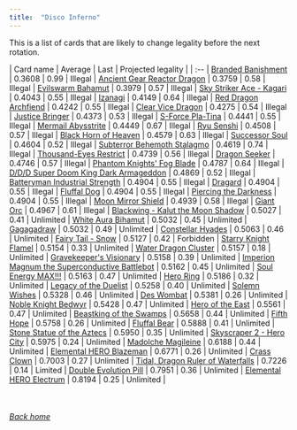 ```yaml
---
title:  "Disco Inferno"
---
```


This is a list of cards that are likely to change legality before the next rotation.

| Card name | Average | Last | Projected legality |
| :-- |
[Branded Banishment](https://db.ygoprodeck.com/card/?search=Branded%20Banishment) | 0.3608 | 0.99 | Illegal |
[Ancient Gear Reactor Dragon](https://db.ygoprodeck.com/card/?search=Ancient%20Gear%20Reactor%20Dragon) | 0.3759 | 0.58 | Illegal |
[Evilswarm Bahamut](https://db.ygoprodeck.com/card/?search=Evilswarm%20Bahamut) | 0.3979 | 0.57 | Illegal |
[Sky Striker Ace - Kagari](https://db.ygoprodeck.com/card/?search=Sky%20Striker%20Ace%20-%20Kagari) | 0.4043 | 0.55 | Illegal |
[Izanagi](https://db.ygoprodeck.com/card/?search=Izanagi) | 0.4149 | 0.64 | Illegal |
[Red Dragon Archfiend](https://db.ygoprodeck.com/card/?search=Red%20Dragon%20Archfiend) | 0.4242 | 0.55 | Illegal |
[Clear Vice Dragon](https://db.ygoprodeck.com/card/?search=Clear%20Vice%20Dragon) | 0.4275 | 0.54 | Illegal |
[Justice Bringer](https://db.ygoprodeck.com/card/?search=Justice%20Bringer) | 0.4373 | 0.53 | Illegal |
[S-Force Pla-Tina](https://db.ygoprodeck.com/card/?search=S-Force%20Pla-Tina) | 0.4441 | 0.55 | Illegal |
[Mermail Abysstrite](https://db.ygoprodeck.com/card/?search=Mermail%20Abysstrite) | 0.4449 | 0.67 | Illegal |
[Ryu Senshi](https://db.ygoprodeck.com/card/?search=Ryu%20Senshi) | 0.4508 | 0.57 | Illegal |
[Black Horn of Heaven](https://db.ygoprodeck.com/card/?search=Black%20Horn%20of%20Heaven) | 0.4579 | 0.63 | Illegal |
[Successor Soul](https://db.ygoprodeck.com/card/?search=Successor%20Soul) | 0.4604 | 0.52 | Illegal |
[Subterror Behemoth Stalagmo](https://db.ygoprodeck.com/card/?search=Subterror%20Behemoth%20Stalagmo) | 0.4619 | 0.74 | Illegal |
[Thousand-Eyes Restrict](https://db.ygoprodeck.com/card/?search=Thousand-Eyes%20Restrict) | 0.4739 | 0.56 | Illegal |
[Dragon Seeker](https://db.ygoprodeck.com/card/?search=Dragon%20Seeker) | 0.4746 | 0.57 | Illegal |
[Phantom Knights' Fog Blade](https://db.ygoprodeck.com/card/?search=Phantom%20Knights'%20Fog%20Blade) | 0.4787 | 0.64 | Illegal |
[D/D/D Super Doom King Dark Armageddon](https://db.ygoprodeck.com/card/?search=D/D/D%20Super%20Doom%20King%20Dark%20Armageddon) | 0.4869 | 0.52 | Illegal |
[Batteryman Industrial Strength](https://db.ygoprodeck.com/card/?search=Batteryman%20Industrial%20Strength) | 0.4904 | 0.55 | Illegal |
[Dragard](https://db.ygoprodeck.com/card/?search=Dragard) | 0.4904 | 0.55 | Illegal |
[Fluffal Dog](https://db.ygoprodeck.com/card/?search=Fluffal%20Dog) | 0.4904 | 0.55 | Illegal |
[Piercing the Darkness](https://db.ygoprodeck.com/card/?search=Piercing%20the%20Darkness) | 0.4904 | 0.55 | Illegal |
[Moon Mirror Shield](https://db.ygoprodeck.com/card/?search=Moon%20Mirror%20Shield) | 0.4939 | 0.58 | Illegal |
[Giant Orc](https://db.ygoprodeck.com/card/?search=Giant%20Orc) | 0.4967 | 0.61 | Illegal |
[Blackwing - Kalut the Moon Shadow](https://db.ygoprodeck.com/card/?search=Blackwing%20-%20Kalut%20the%20Moon%20Shadow) | 0.5027 | 0.41 | Unlimited |
[White Aura Bihamut](https://db.ygoprodeck.com/card/?search=White%20Aura%20Bihamut) | 0.5032 | 0.45 | Unlimited |
[Gagagadraw](https://db.ygoprodeck.com/card/?search=Gagagadraw) | 0.5032 | 0.49 | Unlimited |
[Constellar Hyades](https://db.ygoprodeck.com/card/?search=Constellar%20Hyades) | 0.5063 | 0.46 | Unlimited |
[Fairy Tail - Snow](https://db.ygoprodeck.com/card/?search=Fairy%20Tail%20-%20Snow) | 0.5127 | 0.42 | Forbidden |
[Starry Knight Flamel](https://db.ygoprodeck.com/card/?search=Starry%20Knight%20Flamel) | 0.5154 | 0.33 | Unlimited |
[Water Dragon Cluster](https://db.ygoprodeck.com/card/?search=Water%20Dragon%20Cluster) | 0.5157 | 0.18 | Unlimited |
[Gravekeeper's Visionary](https://db.ygoprodeck.com/card/?search=Gravekeeper's%20Visionary) | 0.5158 | 0.39 | Unlimited |
[Imperion Magnum the Superconductive Battlebot](https://db.ygoprodeck.com/card/?search=Imperion%20Magnum%20the%20Superconductive%20Battlebot) | 0.5162 | 0.45 | Unlimited |
[Soul Energy MAX!!!](https://db.ygoprodeck.com/card/?search=Soul%20Energy%20MAX!!!) | 0.5163 | 0.47 | Unlimited |
[Hero Ring](https://db.ygoprodeck.com/card/?search=Hero%20Ring) | 0.5186 | 0.32 | Unlimited |
[Legacy of the Duelist](https://db.ygoprodeck.com/card/?search=Legacy%20of%20the%20Duelist) | 0.5258 | 0.40 | Unlimited |
[Solemn Wishes](https://db.ygoprodeck.com/card/?search=Solemn%20Wishes) | 0.5328 | 0.46 | Unlimited |
[Des Wombat](https://db.ygoprodeck.com/card/?search=Des%20Wombat) | 0.5381 | 0.26 | Unlimited |
[Noble Knight Bedwyr](https://db.ygoprodeck.com/card/?search=Noble%20Knight%20Bedwyr) | 0.5428 | 0.47 | Unlimited |
[Hero of the East](https://db.ygoprodeck.com/card/?search=Hero%20of%20the%20East) | 0.5561 | 0.47 | Unlimited |
[Beastking of the Swamps](https://db.ygoprodeck.com/card/?search=Beastking%20of%20the%20Swamps) | 0.5658 | 0.44 | Unlimited |
[Fifth Hope](https://db.ygoprodeck.com/card/?search=Fifth%20Hope) | 0.5758 | 0.26 | Unlimited |
[Fluffal Bear](https://db.ygoprodeck.com/card/?search=Fluffal%20Bear) | 0.5888 | 0.41 | Unlimited |
[Stone Statue of the Aztecs](https://db.ygoprodeck.com/card/?search=Stone%20Statue%20of%20the%20Aztecs) | 0.5950 | 0.35 | Unlimited |
[Skyscraper 2 - Hero City](https://db.ygoprodeck.com/card/?search=Skyscraper%202%20-%20Hero%20City) | 0.5975 | 0.24 | Unlimited |
[Madolche Magileine](https://db.ygoprodeck.com/card/?search=Madolche%20Magileine) | 0.6188 | 0.44 | Unlimited |
[Elemental HERO Blazeman](https://db.ygoprodeck.com/card/?search=Elemental%20HERO%20Blazeman) | 0.6771 | 0.26 | Unlimited |
[Crass Clown](https://db.ygoprodeck.com/card/?search=Crass%20Clown) | 0.7003 | 0.27 | Unlimited |
[Tidal, Dragon Ruler of Waterfalls](https://db.ygoprodeck.com/card/?search=Tidal,%20Dragon%20Ruler%20of%20Waterfalls) | 0.7226 | 0.14 | Limited |
[Double Evolution Pill](https://db.ygoprodeck.com/card/?search=Double%20Evolution%20Pill) | 0.7951 | 0.36 | Unlimited |
[Elemental HERO Electrum](https://db.ygoprodeck.com/card/?search=Elemental%20HERO%20Electrum) | 0.8194 | 0.25 | Unlimited |

<br>

###### [Back home](index)